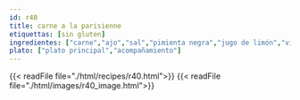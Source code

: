 ```yaml
---
id: r40
title: carne a la parisienne
etiquettas: [sin gluten]
ingredientes: ["carne","ajo","sal","pimienta negra","jugo de limón","vinagre de sidra","polvos de chili","orégano","salsa de tomate"]
plato: ["plato principal","acompañamiento"]
---
```


{{< readFile file="./html/recipes/r40.html">}}
{{< readFile file="./html/images/r40_image.html">}}